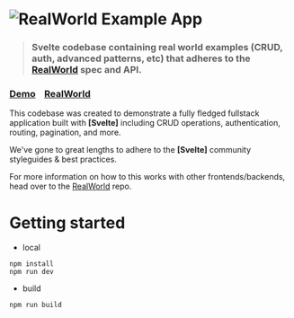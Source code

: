 # ![RealWorld Example App](logo.png)

> ### Svelte codebase containing real world examples (CRUD, auth, advanced patterns, etc) that adheres to the [RealWorld](https://github.com/gothinkster/realworld) spec and API.


### [Demo](http://realworld.huseung.me/)&nbsp;&nbsp;&nbsp;&nbsp;[RealWorld](https://github.com/gothinkster/realworld)


This codebase was created to demonstrate a fully fledged fullstack application built with **[Svelte]** including CRUD operations, authentication, routing, pagination, and more.

We've gone to great lengths to adhere to the **[Svelte]** community styleguides & best practices.

For more information on how to this works with other frontends/backends, head over to the [RealWorld](https://github.com/gothinkster/realworld) repo.

# Getting started
- local
```
npm install
npm run dev
```
- build
```
npm run build
```

